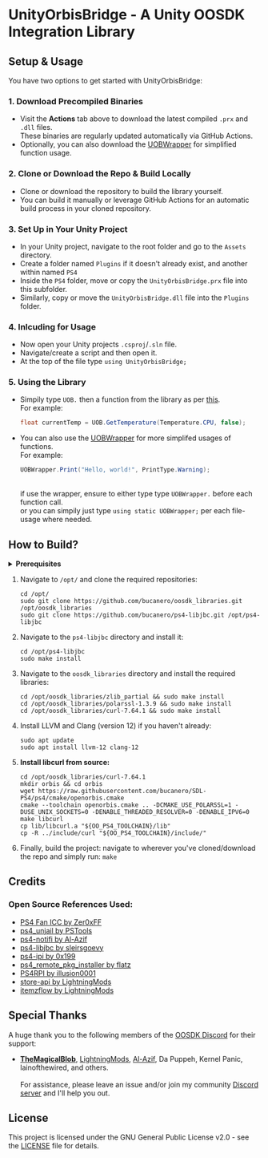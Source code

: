 # UnityOrbisBridge - A Unity OOSDK Integration Library

## Setup & Usage
You have two options to get started with UnityOrbisBridge:

### 1. Download Precompiled Binaries
- Visit the **Actions** tab above to download the latest compiled `.prx` and `.dll` files. <br>
  These binaries are regularly updated automatically via GitHub Actions. <br>
- Optionally, you can also download the [UOBWrapper](/source/wrapper/UOBWrapper.cs) for simplified function usage.

### 2. Clone or Download the Repo & Build Locally
- Clone or download the repository to build the library yourself.
- You can build it manually or leverage GitHub Actions for an automatic build process in your cloned repository.
  
### 3. Set Up in Your Unity Project
- In your Unity project, navigate to the root folder and go to the `Assets` directory.
- Create a folder named `Plugins` if it doesn't already exist, and another within named `PS4`
- Inside the `PS4` folder, move or copy the `UnityOrbisBridge.prx` file into this subfolder.
- Similarly, copy or move the `UnityOrbisBridge.dll` file into the `Plugins` folder.

### 4. Inlcuding for Usage
- Now open your Unity projects `.csproj`/`.sln` file.
- Navigate/create a script and then open it.
- At the top of the file type `using UnityOrbisBridge;`

### 5. Using the Library
- Simpily type `UOB.` then a function from the library as per [this](/source/Unity-API/README.md). <br>
  For example:
  ```csharp
  float currentTemp = UOB.GetTemperature(Temperature.CPU, false);
  ```
- You can also use the [UOBWrapper](/source/wrapper/UOBWrapper.cs) for more simplifed usages of functions. <br>
  For example:
  ```csharp
  UOBWrapper.Print("Hello, world!", PrintType.Warning);
  ```
  <br> if use the wrapper, ensure to either type type `UOBWrapper.` before each function call. <br>
  or you can simpily just type `using static UOBWrapper;` per each file-usage where needed.

## How to Build?
<details>
  <summary><strong>Prerequisites</strong></summary>
  <ul>
    <li>Linux device</li>
    <li>LLVM/Clang 12</li>
    <li><a href="https://github.com/OpenOrbis/OpenOrbis">OpenOrbis SDK</a></li> 
    <li><a href="https://github.com/sleirsgoevy/ps4-libjbc">ps4-libjbc</a></li>
    <li><a href="https://github.com/bucanero/oosdk_libraries">oosdk_libraries</a></li>
  </ul>
</details>

1. Navigate to `/opt/` and clone the required repositories:

   ```
   cd /opt/
   sudo git clone https://github.com/bucanero/oosdk_libraries.git /opt/oosdk_libraries
   sudo git clone https://github.com/bucanero/ps4-libjbc.git /opt/ps4-libjbc
   ```

2. Navigate to the `ps4-libjbc` directory and install it:

   ```
   cd /opt/ps4-libjbc
   sudo make install
   ```

3. Navigate to the `oosdk_libraries` directory and install the required libraries:

   ```
   cd /opt/oosdk_libraries/zlib_partial && sudo make install
   cd /opt/oosdk_libraries/polarssl-1.3.9 && sudo make install
   cd /opt/oosdk_libraries/curl-7.64.1 && sudo make install
   ```

4. Install LLVM and Clang (version 12) if you haven't already:

   ```
   sudo apt update
   sudo apt install llvm-12 clang-12
   ```

5. **Install libcurl from source:**

   ```
   cd /opt/oosdk_libraries/curl-7.64.1
   mkdir orbis && cd orbis
   wget https://raw.githubusercontent.com/bucanero/SDL-PS4/ps4/cmake/openorbis.cmake
   cmake --toolchain openorbis.cmake .. -DCMAKE_USE_POLARSSL=1 -DUSE_UNIX_SOCKETS=0 -DENABLE_THREADED_RESOLVER=0 -DENABLE_IPV6=0
   make libcurl
   cp lib/libcurl.a "${OO_PS4_TOOLCHAIN}/lib"
   cp -R ../include/curl "${OO_PS4_TOOLCHAIN}/include/"
   ```

6. Finally, build the project:
  navigate to wherever you've cloned/download the repo and simply run: `make`

## Credits
### Open Source References Used:
- [PS4 Fan ICC by Zer0xFF](https://gist.github.com/Zer0xFF/4aa38d836a5696ed1b6486bb8e782b4a#file-ps4-fan_icc)
- [ps4_unjail by PSTools](https://github.com/PSTools/ps4_unjail)
- [ps4-notifi by Al-Azif](https://github.com/Al-Azif/ps4-notifi)
- [ps4-libjbc by sleirsgoevy](https://github.com/sleirsgoevy/ps4-libjbc)
- [ps4-ipi by 0x199](https://github.com/0x199/ps4-ipi)
- [ps4_remote_pkg_installer by flatz](https://github.com/flatz/ps4_remote_pkg_installer)
- [PS4RPI by illusion0001](https://github.com/illusion0001/PS4RPI)
- [store-api by LightningMods](https://github.com/LightningMods/store-api)
- [itemzflow by LightningMods](https://github.com/LightningMods/itemzflow)

## Special Thanks
A huge thank you to the following members of the [OOSDK Discord](https://www.discord.com/invite/GQr8ydn) for their support:
- **[TheMagicalBlob](https://github.com/TheMagicalBlob)**, [LightningMods](https://github.com/LightningMods), [Al-Azif](https://github.com/Al-Azif), Da Puppeh, Kernel Panic, lainofthewired, and others. <br><br>
For assistance, please leave an issue and/or join my community [Discord server](https://discord.com/invite/RjG4Whf) and I'll help you out.

## License
This project is licensed under the GNU General Public License v2.0 - see the [LICENSE](https://github.com/ItsJokerZz/uob-testing/blob/main/LICENSE) file for details.
